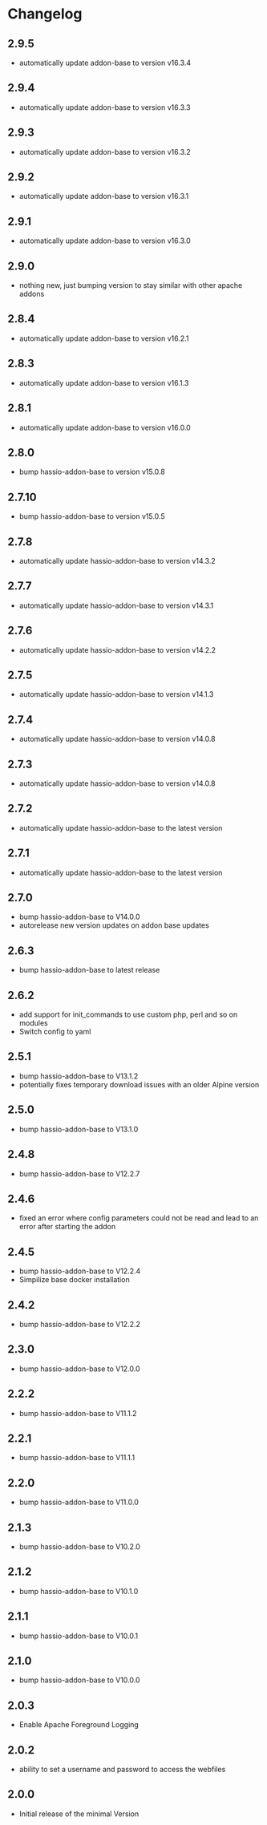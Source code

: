 # Changelog
## 2.9.5
- automatically update addon-base to version v16.3.4

## 2.9.4
- automatically update addon-base to version v16.3.3

## 2.9.3
- automatically update addon-base to version v16.3.2

## 2.9.2
- automatically update addon-base to version v16.3.1

## 2.9.1
- automatically update addon-base to version v16.3.0

## 2.9.0
- nothing new, just bumping version to stay similar with other apache addons

## 2.8.4
- automatically update addon-base to version v16.2.1

## 2.8.3
- automatically update addon-base to version v16.1.3

## 2.8.1
- automatically update addon-base to version v16.0.0

## 2.8.0
- bump hassio-addon-base to version v15.0.8

## 2.7.10
- bump hassio-addon-base to version v15.0.5

## 2.7.8
- automatically update hassio-addon-base to version v14.3.2

## 2.7.7
- automatically update hassio-addon-base to version v14.3.1

## 2.7.6
- automatically update hassio-addon-base to version v14.2.2

## 2.7.5
- automatically update hassio-addon-base to version v14.1.3

## 2.7.4
- automatically update hassio-addon-base to version v14.0.8

## 2.7.3
- automatically update hassio-addon-base to version v14.0.8

## 2.7.2
- automatically update hassio-addon-base to the latest version

## 2.7.1
- automatically update hassio-addon-base to the latest version

## 2.7.0
- bump hassio-addon-base to V14.0.0
- autorelease new version updates on addon base updates

## 2.6.3
- bump hassio-addon-base to latest release

## 2.6.2
- add support for init_commands to use custom php, perl and so on modules
- Switch config to yaml

## 2.5.1
- bump hassio-addon-base to V13.1.2
- potentially fixes temporary download issues with an older Alpine version

## 2.5.0
- bump hassio-addon-base to V13.1.0

## 2.4.8
- bump hassio-addon-base to V12.2.7

## 2.4.6
- fixed an error where config parameters could not be read and lead to an error after starting the addon

## 2.4.5
- bump hassio-addon-base to V12.2.4
- Simpilize base docker installation

## 2.4.2
- bump hassio-addon-base to V12.2.2

## 2.3.0
- bump hassio-addon-base to V12.0.0

## 2.2.2
- bump hassio-addon-base to V11.1.2

## 2.2.1
- bump hassio-addon-base to V11.1.1

## 2.2.0
- bump hassio-addon-base to V11.0.0

## 2.1.3
- bump hassio-addon-base to V10.2.0

## 2.1.2
- bump hassio-addon-base to V10.1.0

## 2.1.1
- bump hassio-addon-base to V10.0.1

## 2.1.0
- bump hassio-addon-base to V10.0.0

## 2.0.3
- Enable Apache Foreground Logging

## 2.0.2
- ability to set a username and password to access the webfiles

## 2.0.0
- Initial release of the minimal Version
